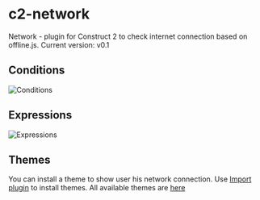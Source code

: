 # c2-network
Network - plugin for Construct 2 to check internet connection based on offline.js. Current version: v0.1
## Conditions
![Conditions](http://dl4.joxi.net/drive/2018/03/05/0008/0341/561493/93/e4fb61f029.jpg)
## Expressions
![Expressions](http://dl4.joxi.net/drive/2018/03/05/0008/0341/561493/93/481f4418aa.jpg)
## Themes
You can install a theme to show user his network connection. Use [Import plugin](https://www.scirra.com/forum/plugin-import-previously-quot-css-import-quot_t78007) to install themes. All available themes are [here](https://github.com/HubSpot/offline/tree/master/themes)
